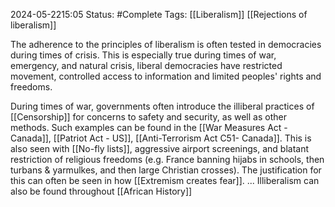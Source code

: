 2024-05-2215:05
Status: #Complete 
Tags: [[Liberalism]] [[Rejections of liberalism]]

The adherence to the principles of liberalism is often tested in democracies during times of crisis. This is especially true during times of war, emergency, and natural crisis, liberal democracies have restricted movement, controlled access to information and limited peoples' rights and freedoms. 

During times of war, governments often introduce the illiberal practices of [[Censorship]] for concerns to safety and security, as well as other methods. Such examples can be found in the [[War Measures Act - Canada]], [[Patriot Act - US]], [[Anti-Terrorism Act C51- Canada]]. This is also seen with [[No-fly lists]], aggressive airport screenings, and blatant restriction of religious freedoms (e.g. France banning hijabs in schools, then turbans & yarmulkes, and then large Christian crosses). The justification for this can often be seen in how [[Extremism creates fear]]. ... Illiberalism can also be found throughout [[African History]] 





